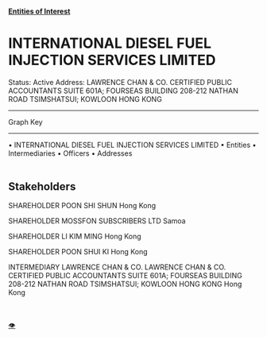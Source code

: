 #### [Entities of Interest](/list.html)
<link rel="stylesheet" type="text/css" href="../../assets/style.css">

<style>
body{background-image:url("http://eoi-graphs.s3-website-eu-west-1.amazonaws.com/INTERNATIONAL_DIESEL_FUEL_INJECTION_SERVICES_LIMITED.png");background-repeat: no-repeat;background-size: contain;}
.markdown>p>span{background-color: white;}
</style>

# INTERNATIONAL DIESEL FUEL INJECTION SERVICES LIMITED
<span>Status: Active
Address: LAWRENCE CHAN & CO. CERTIFIED PUBLIC ACCOUNTANTS SUITE 601A; FOURSEAS BUILDING 208-212 NATHAN ROAD TSIMSHATSUI; KOWLOON HONG KONG
</span>

---



<div class="legend">
Graph Key
<hr>
<span class="focus">• INTERNATIONAL DIESEL FUEL INJECTION SERVICES LIMITED</span>
<span class="entity">• Entities</span>
<span class="intermediary">• Intermediaries</span>
<span class="officer">• Officers</span>
<span class="address">• Addresses</span>
</div><br>


## Stakeholders
<span>SHAREHOLDER
POON SHI SHUN
Hong Kong
</span>

<span>SHAREHOLDER
MOSSFON SUBSCRIBERS LTD
Samoa
</span>

<span>SHAREHOLDER
LI KIM MING
Hong Kong
</span>

<span>SHAREHOLDER
POON SHUI KI
Hong Kong
</span>

<span>INTERMEDIARY
LAWRENCE CHAN & CO.
LAWRENCE CHAN & CO. CERTIFIED PUBLIC ACCOUNTANTS SUITE 601A; FOURSEAS BUILDING 208-212 NATHAN ROAD TSIMSHATSUI; KOWLOON HONG KONG
Hong Kong
</span>


<br><br><a class="contribute_button" href="Readme.md">👁</a>